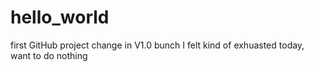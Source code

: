 # hello_world
first GitHub project
change in V1.0 bunch
I felt kind of exhuasted today, want to do nothing 
